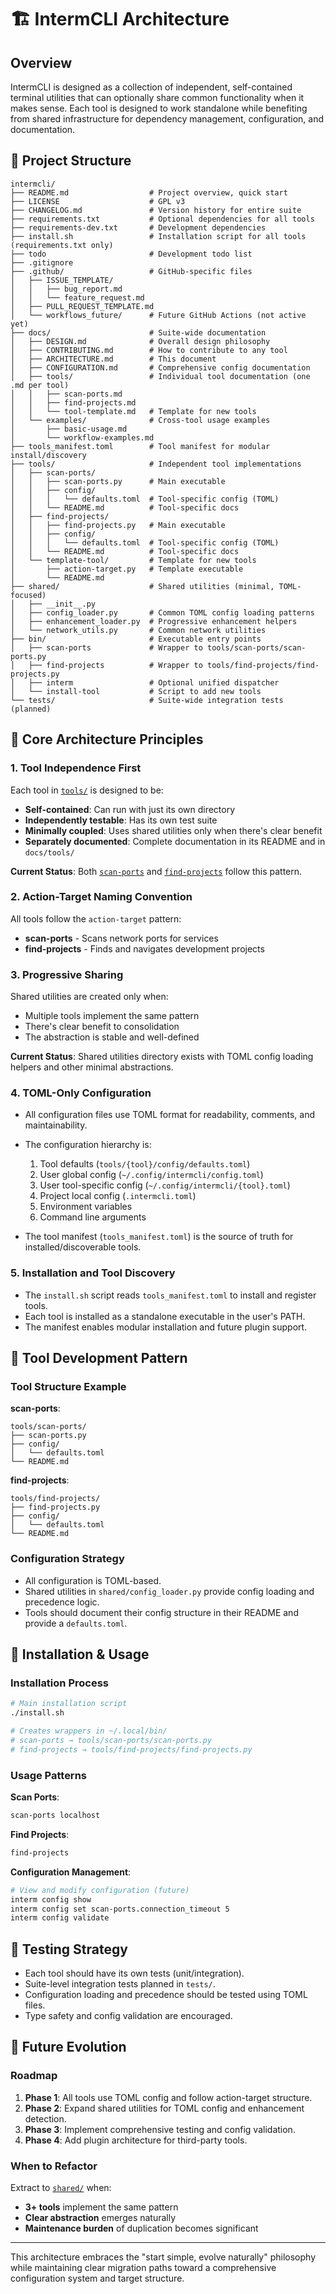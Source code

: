 # 🏗️ IntermCLI Architecture

## Overview

IntermCLI is designed as a collection of independent, self-contained terminal utilities that can optionally share common functionality when it makes sense. Each tool is designed to work standalone while benefiting from shared infrastructure for dependency management, configuration, and documentation.

## 📁 Project Structure

```
intermcli/
├── README.md                  # Project overview, quick start
├── LICENSE                    # GPL v3
├── CHANGELOG.md               # Version history for entire suite
├── requirements.txt           # Optional dependencies for all tools
├── requirements-dev.txt       # Development dependencies
├── install.sh                 # Installation script for all tools (requirements.txt only)
├── todo                       # Development todo list
├── .gitignore
├── .github/                   # GitHub-specific files
│   ├── ISSUE_TEMPLATE/
│   │   ├── bug_report.md
│   │   └── feature_request.md
│   ├── PULL_REQUEST_TEMPLATE.md
│   └── workflows_future/      # Future GitHub Actions (not active yet)
├── docs/                      # Suite-wide documentation
│   ├── DESIGN.md              # Overall design philosophy
│   ├── CONTRIBUTING.md        # How to contribute to any tool
│   ├── ARCHITECTURE.md        # This document
│   ├── CONFIGURATION.md       # Comprehensive config documentation
│   ├── tools/                 # Individual tool documentation (one .md per tool)
│   │   ├── scan-ports.md
│   │   ├── find-projects.md
│   │   └── tool-template.md   # Template for new tools
│   └── examples/              # Cross-tool usage examples
│       ├── basic-usage.md
│       └── workflow-examples.md
├── tools_manifest.toml        # Tool manifest for modular install/discovery
├── tools/                     # Independent tool implementations
│   ├── scan-ports/
│   │   ├── scan-ports.py      # Main executable
│   │   ├── config/
│   │   │   └── defaults.toml  # Tool-specific config (TOML)
│   │   └── README.md          # Tool-specific docs
│   ├── find-projects/
│   │   ├── find-projects.py   # Main executable
│   │   ├── config/
│   │   │   └── defaults.toml  # Tool-specific config (TOML)
│   │   └── README.md          # Tool-specific docs
│   └── template-tool/         # Template for new tools
│       ├── action-target.py   # Template executable
│       └── README.md
├── shared/                    # Shared utilities (minimal, TOML-focused)
│   ├── __init__.py
│   ├── config_loader.py       # Common TOML config loading patterns
│   ├── enhancement_loader.py  # Progressive enhancement helpers
│   └── network_utils.py       # Common network utilities
├── bin/                       # Executable entry points
│   ├── scan-ports             # Wrapper to tools/scan-ports/scan-ports.py
│   ├── find-projects          # Wrapper to tools/find-projects/find-projects.py
│   ├── interm                 # Optional unified dispatcher
│   └── install-tool           # Script to add new tools
└── tests/                     # Suite-wide integration tests (planned)
```

## 🎯 Core Architecture Principles

### 1. Tool Independence First

Each tool in [`tools/`](tools/) is designed to be:
- **Self-contained**: Can run with just its own directory
- **Independently testable**: Has its own test suite
- **Minimally coupled**: Uses shared utilities only when there's clear benefit
- **Separately documented**: Complete documentation in its README and in `docs/tools/`

**Current Status**: Both [`scan-ports`](tools/scan-ports/) and [`find-projects`](tools/find-projects/) follow this pattern.

### 2. Action-Target Naming Convention

All tools follow the `action-target` pattern:
- **scan-ports** - Scans network ports for services
- **find-projects** - Finds and navigates development projects

### 3. Progressive Sharing

Shared utilities are created only when:
- Multiple tools implement the same pattern
- There's clear benefit to consolidation
- The abstraction is stable and well-defined

**Current Status**: Shared utilities directory exists with TOML config loading helpers and other minimal abstractions.

### 4. TOML-Only Configuration

- All configuration files use TOML format for readability, comments, and maintainability.
- The configuration hierarchy is:
    1. Tool defaults (`tools/{tool}/config/defaults.toml`)
    2. User global config (`~/.config/intermcli/config.toml`)
    3. User tool-specific config (`~/.config/intermcli/{tool}.toml`)
    4. Project local config (`.intermcli.toml`)
    5. Environment variables
    6. Command line arguments

- The tool manifest (`tools_manifest.toml`) is the source of truth for installed/discoverable tools.

### 5. Installation and Tool Discovery

- The `install.sh` script reads `tools_manifest.toml` to install and register tools.
- Each tool is installed as a standalone executable in the user's PATH.
- The manifest enables modular installation and future plugin support.

## 🔧 Tool Development Pattern

### Tool Structure Example

**scan-ports**:
```
tools/scan-ports/
├── scan-ports.py
├── config/
│   └── defaults.toml
└── README.md
```

**find-projects**:
```
tools/find-projects/
├── find-projects.py
├── config/
│   └── defaults.toml
└── README.md
```

### Configuration Strategy

- All configuration is TOML-based.
- Shared utilities in `shared/config_loader.py` provide config loading and precedence logic.
- Tools should document their config structure in their README and provide a `defaults.toml`.

## 🚀 Installation & Usage

### Installation Process

```bash
# Main installation script
./install.sh

# Creates wrappers in ~/.local/bin/
# scan-ports → tools/scan-ports/scan-ports.py
# find-projects → tools/find-projects/find-projects.py
```

### Usage Patterns

**Scan Ports**:
```bash
scan-ports localhost
```

**Find Projects**:
```bash
find-projects
```

**Configuration Management**:
```bash
# View and modify configuration (future)
interm config show
interm config set scan-ports.connection_timeout 5
interm config validate
```

## 🧪 Testing Strategy

- Each tool should have its own tests (unit/integration).
- Suite-level integration tests planned in `tests/`.
- Configuration loading and precedence should be tested using TOML files.
- Type safety and config validation are encouraged.

## 🔮 Future Evolution

### Roadmap

1. **Phase 1**: All tools use TOML config and follow action-target structure.
2. **Phase 2**: Expand shared utilities for TOML config and enhancement detection.
3. **Phase 3**: Implement comprehensive testing and config validation.
4. **Phase 4**: Add plugin architecture for third-party tools.

### When to Refactor

Extract to [`shared/`](shared/) when:
- **3+ tools** implement the same pattern
- **Clear abstraction** emerges naturally
- **Maintenance burden** of duplication becomes significant

---

This architecture embraces the "start simple, evolve naturally" philosophy while maintaining clear migration paths toward a comprehensive configuration system and target structure.
